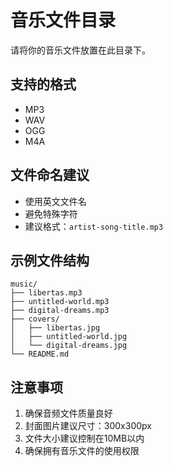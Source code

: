 # 音乐文件目录

请将你的音乐文件放置在此目录下。

## 支持的格式
- MP3
- WAV
- OGG
- M4A

## 文件命名建议
- 使用英文文件名
- 避免特殊字符
- 建议格式：`artist-song-title.mp3`

## 示例文件结构
```
music/
├── libertas.mp3
├── untitled-world.mp3
├── digital-dreams.mp3
├── covers/
│   ├── libertas.jpg
│   ├── untitled-world.jpg
│   └── digital-dreams.jpg
└── README.md
```

## 注意事项
1. 确保音频文件质量良好
2. 封面图片建议尺寸：300x300px
3. 文件大小建议控制在10MB以内
4. 确保拥有音乐文件的使用权限